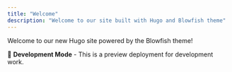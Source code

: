 ```yaml
---
title: "Welcome"
description: "Welcome to our site built with Hugo and Blowfish theme"
---
```


Welcome to our new Hugo site powered by the Blowfish theme!

🚧 **Development Mode** - This is a preview deployment for development work.